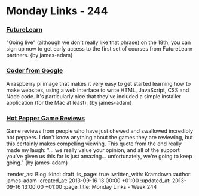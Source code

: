 Monday Links - 244
==================

### [FutureLearn](https://www.futurelearn.com/)

"Going live" (although we don't really like that phrase) on the 18th; you can sign up now to get early access to the first set of courses from FutureLearn partners. {by james-adam}


### [Coder from Google](http://googlecreativelab.github.io/coder/)

A raspberry pi image that makes it very easy to get started learning how to make websites, using a web interface to write HTML, JavaScript, CSS and Node code. It's particularly nice that they've included a simple installer application (for the Mac at least). {by james-adam}


### [Hot Pepper Game Reviews](http://www.youtube.com/watch?v=cTMIgyUZDDk)

Game reviews from people who have just chewed and swallowed incredibly hot peppers. I don't know anything about the games they are reviewing, but this certainly makes compelling viewing. This quote from the end really made my laugh: "... we really value your opinion, and all of the support you've given us this far is just amazing... unfortunately, we're going to keep going." {by james-adam}


:render_as: Blog
:kind: draft
:is_page: true
:written_with: Kramdown
:author: james-adam
:created_at: 2013-09-16 13:00:00 +01:00
:updated_at: 2013-09-16 13:00:00 +01:00
:page_title: Monday Links - Week 244
